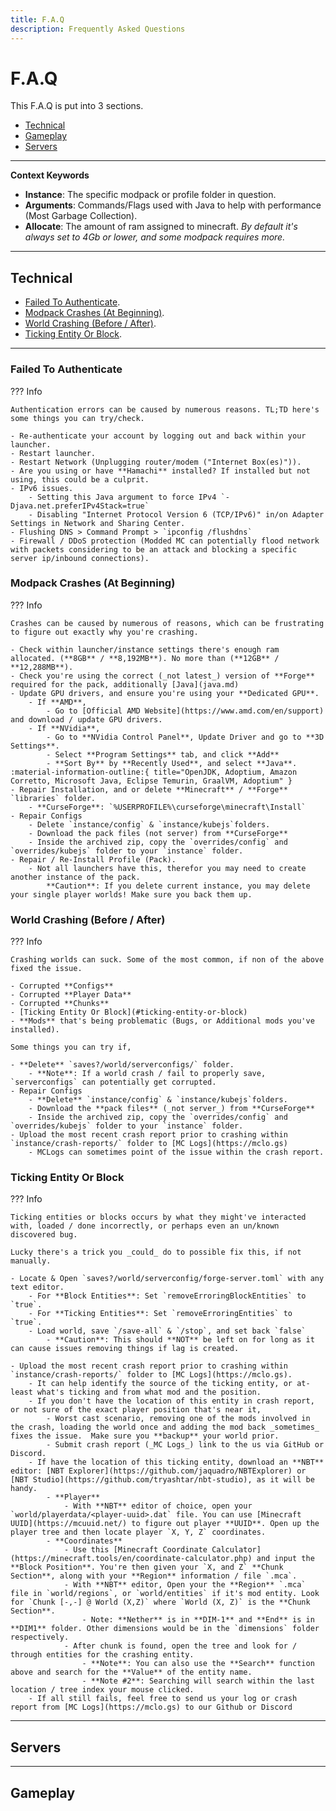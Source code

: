 ```yaml
---
title: F.A.Q
description: Frequently Asked Questions
--- 
```


# F.A.Q

This F.A.Q is put into 3 sections. 

- [Technical](#technical)
- [Gameplay](#gameplay)
- [Servers](#servers)

---

**Context Keywords**

- **Instance**: The specific modpack or profile folder in question.
- **Arguments**: Commands/Flags used with Java to help with performance (Most Garbage Collection).
- **Allocate**: The amount of ram assigned to minecraft. _By default it's always set to 4Gb or lower, and some modpack requires more._

---

## Technical

* [Failed To Authenticate](#failed-to-authenticate).
* [Modpack Crashes (At Beginning)](#modpack-crashes-at-beginning).
* [World Crashing (Before / After)](#world-crashing-before-after).
* [Ticking Entity Or Block](#ticking-entity-or-block).

---

### Failed To Authenticate

??? Info

    Authentication errors can be caused by numerous reasons. TL;TD here's some things you can try/check.

    - Re-authenticate your account by logging out and back within your launcher.
    - Restart launcher.
    - Restart Network (Unplugging router/modem ("Internet Box(es)")).
    - Are you using or have **Hamachi** installed? If installed but not using, this could be a culprit.
    - IPv6 issues. 
        - Setting this Java argument to force IPv4 `-Djava.net.preferIPv4Stack=true`
        - Disabling "Internet Protocol Version 6 (TCP/IPv6)" in/on Adapter Settings in Network and Sharing Center.
    - Flushing DNS > Command Prompt > `ipconfig /flushdns`
    - Firewall / DDoS protection (Modded MC can potentially flood network with packets considering to be an attack and blocking a specific server ip/inbound connections).

### Modpack Crashes (At Beginning)

??? Info

    Crashes can be caused by numerous of reasons, which can be frustrating to figure out exactly why you're crashing.

    - Check within launcher/instance settings there's enough ram allocated. (**8GB** / **8,192MB**). No more than (**12GB** / **12,288MB**).
    - Check you're using the correct (_not latest_) version of **Forge** required for the pack, additionally [Java](java.md)
    - Update GPU drivers, and ensure you're using your **Dedicated GPU**.
        - If **AMD**,
            - Go to [Official AMD Website](https://www.amd.com/en/support) and download / update GPU drivers.
        - If **NVidia**,
            - Go to **NVidia Control Panel**, Update Driver and go to **3D Settings**.
            - Select **Program Settings** tab, and click **Add**
            - **Sort By** by **Recently Used**, and select **Java**. :material-information-outline:{ title="OpenJDK, Adoptium, Amazon Corretto, Microsoft Java, Eclipse Temurin, GraalVM, Adoptium" }
    - Repair Installation, and or delete **Minecraft** / **Forge** `libraries` folder.
        - **CurseForge**: `%USERPROFILE%\curseforge\minecraft\Install`
    - Repair Configs
        - Delete `instance/config` & `instance/kubejs`folders.
        - Download the pack files (not server) from **CurseForge**
        - Inside the archived zip, copy the `overrides/config` and `overrides/kubejs` folder to your `instance` folder.
    - Repair / Re-Install Profile (Pack).
        - Not all launchers have this, therefor you may need to create another instance of the pack.
            **Caution**: If you delete current instance, you may delete your single player worlds! Make sure you back them up.

### World Crashing (Before / After)

??? Info

    Crashing worlds can suck. Some of the most common, if non of the above fixed the issue.
    
    - Corrupted **Configs**
    - Corrupted **Player Data**
    - Corrupted **Chunks**
    - [Ticking Entity Or Block](#ticking-entity-or-block)
    - **Mods** that's being problematic (Bugs, or Additional mods you've installed).

    Some things you can try if,

    - **Delete** `saves?/world/serverconfigs/` folder.
        - **Note**: If a world crash / fail to properly save, `serverconfigs` can potentially get corrupted.
    - Repair Configs
        - **Delete** `instance/config` & `instance/kubejs`folders.
        - Download the **pack files** (_not server_) from **CurseForge**
        - Inside the archived zip, copy the `overrides/config` and `overrides/kubejs` folder to your `instance` folder.
    - Upload the most recent crash report prior to crashing within `instance/crash-reports/` folder to [MC Logs](https://mclo.gs)
        - MCLogs can sometimes point of the issue within the crash report.


### Ticking Entity Or Block

??? Info

    Ticking entities or blocks occurs by what they might've interacted with, loaded / done incorrectly, or perhaps even an un/known discovered bug. 
    
    Lucky there's a trick you _could_ do to possible fix this, if not manually.

    - Locate & Open `saves?/world/serverconfig/forge-server.toml` with any text editor.
        - For **Block Entities**: Set `removeErroringBlockEntities` to `true`.
        - For **Ticking Entities**: Set `removeErroringEntities` to `true`.
        - Load world, save `/save-all` & `/stop`, and set back `false`
            - **Caution**: This should **NOT** be left on for long as it can cause issues removing things if lag is created.

    - Upload the most recent crash report prior to crashing within `instance/crash-reports/` folder to [MC Logs](https://mclo.gs).
        - It can help identify the source of the ticking entity, or at-least what's ticking and from what mod and the position.
        - If you don't have the location of this entity in crash report, or not sure of the exact player position that's near it,
            - Worst cast scenario, removing one of the mods involved in the crash, loading the world once and adding the mod back _sometimes_ fixes the issue.  Make sure you **backup** your world prior.
            - Submit crash report (_MC Logs_) link to the us via GitHub or Discord. 
        - If have the location of this ticking entity, download an **NBT** editor: [NBT Explorer](https://github.com/jaquadro/NBTExplorer) or [NBT Studio](https://github.com/tryashtar/nbt-studio), as it will be handy.
            - **Player**
                - With **NBT** editor of choice, open your `world/playerdata/<player-uuid>.dat` file. You can use [Minecraft UUID](https://mcuuid.net/) to figure out player **UUID**. Open up the player tree and then locate player `X, Y, Z` coordinates.
            - **Coordinates**
                - Use this [Minecraft Coordinate Calculator](https://minecraft.tools/en/coordinate-calculator.php) and input the **Block Position**. You're then given your `X, and Z` **Chunk Section**, along with your **Region** information / file `.mca`.
                - With **NBT** editor, Open your the **Region** `.mca` file in `world/regions`, or `world/entities` if it's mod entity. Look for `Chunk [-,-] @ World (X,Z)` where `World (X, Z)` is the **Chunk Section**.
                    - Note: **Nether** is in **DIM-1** and **End** is in **DIM1** folder. Other dimensions would be in the `dimensions` folder respectively.
                - After chunk is found, open the tree and look for / through entities for the crashing entity.
                    - **Note**: You can also use the **Search** function above and search for the **Value** of the entity name.
                    - **Note #2**: Searching will search within the last location / tree index your mouse clicked.
        - If all still fails, feel free to send us your log or crash report from [MC Logs](https://mclo.gs) to our Github or Discord

---

## Servers

---

## Gameplay
